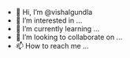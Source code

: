 - 👋 Hi, I’m @vishalgundla
- 👀 I’m interested in ...
- 🌱 I’m currently learning ...
- 💞️ I’m looking to collaborate on ...
- 📫 How to reach me ...

<!---
vishalgundla/vishalgundla is a ✨ special ✨ repository because its `README.md` (this file) appears on your GitHub profile.
You can click the Preview link to take a look at your changes.
--->
